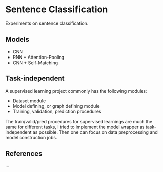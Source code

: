 # Sentence Classification

Experiments on sentence classification.

## Models

* CNN
* RNN + Attention-Pooling
* CNN + Self-Matching

## Task-independent

A supervised learning project commonly has the following modules:

* Dataset module
* Model defining, or graph defining module
* Training, validation, prediction procedures

The train/valid/pred procedures for supervised learnings are much the same for different tasks, I tried to implement the model wrapper as task-independent as possible. Then one can focus on data preprocessing and model construction jobs.

## References

...



